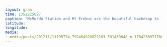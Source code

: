 ```yaml
---
layout: gram
time: 1352225627
caption: "McMurdo Station and Mt Erebus are the beautiful backdrop to filling South Pole Travers bladders."
latitude: 
longitude: 
media:
- media/posts/201211/11195774_792464920822163_501430648_n_17842309717000351.jpg
---
```

